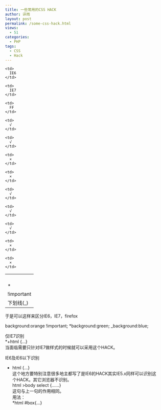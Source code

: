 ```yaml
---
title: 一些常用的CSS HACK
author: 谇雨
layout: post
permalink: /some-css-hack.html
views:
  - 51
categories:
  - PHP
tags:
  - CSS
  - Hack
---
```

<table width="300" border="0" cellspacing="0" cellpadding="0">
  <tr>
    <td>
      &nbsp;
    </td>
    
    <td>
      IE6
    </td>
    
    <td>
      IE7
    </td>
    
    <td>
      FF
    </td>
  </tr>
  
  <tr>
    <td>
      *
    </td>
    
    <td>
      √
    </td>
    
    <td>
      √
    </td>
    
    <td>
      ×
    </td>
  </tr>
  
  <tr>
    <td>
      !important
    </td>
    
    <td>
      ×
    </td>
    
    <td>
      √
    </td>
    
    <td>
      √
    </td>
  </tr>
  
  <tr>
    <td>
      下划线(_)
    </td>
    
    <td>
      √
    </td>
    
    <td>
      ×
    </td>
    
    <td>
      ×
    </td>
  </tr>
</table>

于是可以这样来区分IE6，IE7，firefox

background:orange !important;
*background:green;
_background:blue;

<!--more-->

  
仅IE7识别  
*+html {…}  
当面临需要只针对IE7做样式的时候就可以采用这个HACK。

IE6及IE6以下识别  
* html {…}  
这个地方要特别注意很多地主都写了是IE6的HACK其实IE5.x同样可以识别这个HACK。其它浏览器不识别。  
html >body select {……}  
这句与上一句的作用相同。  
用法：  
*html #box{…}